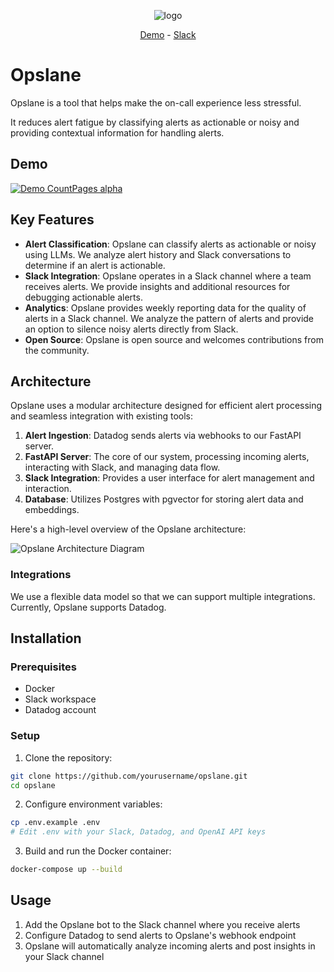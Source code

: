 
<p align="center">
  <img alt="logo" src="./assets/opslane-logo-large.png">
</p>

<p align="center">
  <a href="https://youtu.be/m_K9Dq1kZDw">Demo</a> - <a href="https://opslanecommunity.slack.com">Slack</a>
</p>

# Opslane

Opslane is a tool that helps make the on-call experience less stressful.

It reduces alert fatigue by classifying alerts as actionable or noisy and providing contextual information for handling alerts.

## Demo


[![Demo CountPages alpha](./assets/opslane-demo.gif)](https://youtu.be/m_K9Dq1kZDw)


## Key Features

- **Alert Classification**: Opslane can classify alerts as actionable or noisy using LLMs. We analyze alert history and Slack conversations to determine if an alert is actionable.
- **Slack Integration**: Opslane operates in a Slack channel where a team receives alerts. We provide insights and additional resources for debugging actionable alerts.
- **Analytics**: Opslane provides weekly reporting data for the quality of alerts in a Slack channel. We analyze the pattern of alerts and provide an option to silence noisy alerts directly from Slack.
- **Open Source**: Opslane is open source and welcomes contributions from the community.


## Architecture

Opslane uses a modular architecture designed for efficient alert processing and seamless integration with existing tools:

1. **Alert Ingestion**: Datadog sends alerts via webhooks to our FastAPI server.
3. **FastAPI Server**: The core of our system, processing incoming alerts, interacting with Slack, and managing data flow.
4. **Slack Integration**: Provides a user interface for alert management and interaction.
5. **Database**: Utilizes Postgres with pgvector for storing alert data and embeddings.

Here's a high-level overview of the Opslane architecture:

![Opslane Architecture Diagram](./assets/opslane-arch.png)

### Integrations

We use a flexible data model so that we can support multiple integrations. Currently, Opslane supports Datadog.

## Installation

### Prerequisites

- Docker
- Slack workspace
- Datadog account

### Setup

1. Clone the repository:
```bash
git clone https://github.com/yourusername/opslane.git
cd opslane
```

2. Configure environment variables:

```bash
cp .env.example .env
# Edit .env with your Slack, Datadog, and OpenAI API keys
```


3. Build and run the Docker container:

```bash
docker-compose up --build
```

## Usage

1. Add the Opslane bot to the Slack channel where you receive alerts
2. Configure Datadog to send alerts to Opslane's webhook endpoint
3. Opslane will automatically analyze incoming alerts and post insights in your Slack channel


